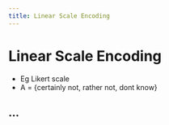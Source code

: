 ```yaml
---
title: Linear Scale Encoding
---
```


# Linear Scale Encoding
- Eg Likert scale
- A = {certainly not, rather not, dont know}

## …






